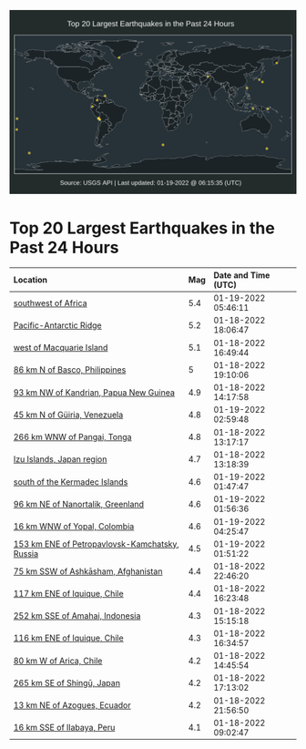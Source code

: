 ![Map](./map.png)

# Top 20 Largest Earthquakes in the Past 24 Hours

| Location | Mag | Date and Time (UTC) |
|:---|:---|:---|
| [southwest of Africa](https://earthquake.usgs.gov/earthquakes/eventpage/us7000gd3p) | 5.4 | 01-19-2022 05:46:11 |
| [Pacific-Antarctic Ridge](https://earthquake.usgs.gov/earthquakes/eventpage/us7000gcz4) | 5.2 | 01-18-2022 18:06:47 |
| [west of Macquarie Island](https://earthquake.usgs.gov/earthquakes/eventpage/us7000gcxi) | 5.1 | 01-18-2022 16:49:44 |
| [86 km N of Basco, Philippines](https://earthquake.usgs.gov/earthquakes/eventpage/us7000gczf) | 5 | 01-18-2022 19:10:06 |
| [93 km NW of Kandrian, Papua New Guinea](https://earthquake.usgs.gov/earthquakes/eventpage/us7000gcw2) | 4.9 | 01-18-2022 14:17:58 |
| [45 km N of Güiria, Venezuela](https://earthquake.usgs.gov/earthquakes/eventpage/us7000gd2r) | 4.8 | 01-19-2022 02:59:48 |
| [266 km WNW of Pangai, Tonga](https://earthquake.usgs.gov/earthquakes/eventpage/us7000gcvu) | 4.8 | 01-18-2022 13:17:17 |
| [Izu Islands, Japan region](https://earthquake.usgs.gov/earthquakes/eventpage/us7000gcvy) | 4.7 | 01-18-2022 13:18:39 |
| [south of the Kermadec Islands](https://earthquake.usgs.gov/earthquakes/eventpage/us7000gd2e) | 4.6 | 01-19-2022 01:47:47 |
| [96 km NE of Nanortalik, Greenland](https://earthquake.usgs.gov/earthquakes/eventpage/us7000gd2f) | 4.6 | 01-19-2022 01:56:36 |
| [16 km WNW of Yopal, Colombia](https://earthquake.usgs.gov/earthquakes/eventpage/us7000gd37) | 4.6 | 01-19-2022 04:25:47 |
| [153 km ENE of Petropavlovsk-Kamchatsky, Russia](https://earthquake.usgs.gov/earthquakes/eventpage/us7000gd2g) | 4.5 | 01-19-2022 01:51:22 |
| [75 km SSW of Ashkāsham, Afghanistan](https://earthquake.usgs.gov/earthquakes/eventpage/us7000gd0v) | 4.4 | 01-18-2022 22:46:20 |
| [117 km ENE of Iquique, Chile](https://earthquake.usgs.gov/earthquakes/eventpage/us7000gcxc) | 4.4 | 01-18-2022 16:23:48 |
| [252 km SSE of Amahai, Indonesia](https://earthquake.usgs.gov/earthquakes/eventpage/us7000gcx4) | 4.3 | 01-18-2022 15:15:18 |
| [116 km ENE of Iquique, Chile](https://earthquake.usgs.gov/earthquakes/eventpage/us7000gcxf) | 4.3 | 01-18-2022 16:34:57 |
| [80 km W of Arica, Chile](https://earthquake.usgs.gov/earthquakes/eventpage/us7000gcx0) | 4.2 | 01-18-2022 14:45:54 |
| [265 km SE of Shingū, Japan](https://earthquake.usgs.gov/earthquakes/eventpage/us7000gcxl) | 4.2 | 01-18-2022 17:13:02 |
| [13 km NE of Azogues, Ecuador](https://earthquake.usgs.gov/earthquakes/eventpage/us7000gd0q) | 4.2 | 01-18-2022 21:56:50 |
| [16 km SSE of Ilabaya, Peru](https://earthquake.usgs.gov/earthquakes/eventpage/us7000gcue) | 4.1 | 01-18-2022 09:02:47 |

